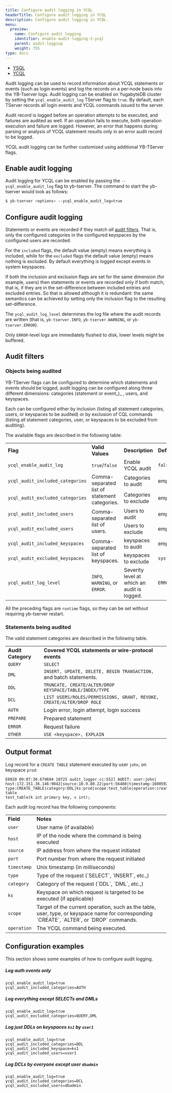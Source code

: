 ```yaml
---
title: Configure audit logging in YCQL
headerTitle: Configure audit logging in YCQL
description: Configure audit logging in YCQL.
menu:
  preview:
    name: Configure audit logging
    identifier: enable-audit-logging-2-ycql
    parent: audit-logging
    weight: 755
type: docs
---
```


<ul class="nav nav-tabs-alt nav-tabs-yb">
  <li >
    <a href="../audit-logging-ysql/" class="nav-link">
      <i class="icon-postgres" aria-hidden="true"></i>
      YSQL
    </a>
  </li>
  <li >
    <a href="../audit-logging-ycql/" class="nav-link active">
      <i class="icon-cassandra" aria-hidden="true"></i>
      YCQL
    </a>
  </li>
</ul>

Audit logging can be used to record information about YCQL statements or events (such as login events) and log the records on a per-node basis into the YB-Tserver logs. Audit logging can be enabled on YugabyteDB cluster by setting the `ycql_enable_audit_log` TServer flag to `true`. By default, each TServer records all login events and YCQL commands issued to the server.

Audit record is logged before an operation attempts to be executed, and failures are audited as well. If an operation fails to execute, both operation execution and failure are logged. However, an error that happens during parsing or analysis of YCQL statement results only in an error audit record to be logged.

YCQL audit logging can be further customized using additional YB-TServer flags.

## Enable audit logging

Audit logging for YCQL can be enabled by passing the `--ycql_enable_audit_log` flag to yb-tserver. The command to start the yb-tserver would look as follows:

```sh
$ yb-tserver <options> --ycql_enable_audit_log=true
```

## Configure audit logging

Statements or events are recorded if they match _all_ [audit filters](#audit-filters). That is, only the configured categories in the configured keyspaces by the configured users are recorded.

For the `included` flags, the default value (empty) means everything is included, while for the `excluded` flags the default value (empty) means nothing is excluded. By default everything is logged except events in system keyspaces.

If both the inclusion and exclusion flags are set for the same dimension (for example, users) then statements or events are recorded only if both match; that is, if they are in the set-difference between included entries and excluded entries. So that is allowed although it is redundant: the same semantics can be achieved by setting only the inclusion flag to the resulting set-difference.

The `ycql_audit_log_level` determines the log file where the audit records are written (that is, `yb-tserver.INFO`, `yb-tserver.WARNING`, or `yb-tserver.ERROR`).

Only `ERROR`-level logs are immediately flushed to disk, lower levels might be buffered.

## Audit filters

### Objects being audited

YB-TServer flags can be configured to determine which statements and events should be logged, audit logging can be configured along three different dimensions: categories (statement or event_)_ , users, and keyspaces.

Each can be configured either by inclusion (listing all statement categories, users, or keyspaces to be audited) or by exclusion of CQL commands (listing all statement categories, user, or keyspaces to be excluded from auditing).

The available flags are described in the following table:

<table>
  <tr>
   <td><strong>Flag</strong></td>
   <td><strong>Valid Values</strong></td>
   <td><strong>Description</strong></td>
   <td><strong>Default Value</strong></td>
  </tr>
  <tr>
   <td><code>ycql_enable_audit_log</code></td>
   <td><code>true</code>/<code>false</code></td>
   <td>Enable YCQL audit</td>
   <td><code>false</code></td>
  </tr>
  <tr>
   <td><code>ycql_audit_included_categories</code></td>
   <td rowspan="2" >Comma-separated list of statement categories.</td>
   <td>Categories to audit</td>
   <td>empty</td>
  </tr>
  <tr>
   <td><code>ycql_audit_excluded_categories</code></td>
   <td>Categories to exclude</td>
   <td>empty</td>
  </tr>
  <tr>
   <td><code>ycql_audit_included_users</code></td>
   <td rowspan="2" >Comma-separated list of users.</td>
   <td>Users to audit</td>
   <td>empty</td>
  </tr>
  <tr>
   <td><code>ycql_audit_excluded_users</code></td>
   <td>Users to exclude</td>
   <td>empty</td>
  </tr>
  <tr>
   <td><code>ycql_audit_included_keyspaces</code></td>
   <td rowspan="2" >Comma-separated list of keyspaces.</td>
   <td>keyspaces to audit</td>
   <td>empty</td>
  </tr>
  <tr>
   <td><code>ycql_audit_excluded_keyspaces</code></td>
   <td>keyspaces to exclude</td>
   <td><code>system,system_schema,system_virtual_schema,system_auth</code></td>
  </tr>
  <tr>
   <td><code>ycql_audit_log_level</code></td>
   <td><code>INFO</code>, <code>WARNING</code>, or <code>ERROR</code>.</td>
   <td>Severity level at which an audit is logged.</td>
   <td><code>ERROR</code></td>
  </tr>
</table>

All the preceding flags are `runtime` flags, so they can be set without requiring yb-tserver restart.

### Statements being audited

The valid statement categories are described in the following table.

<table>
  <tr>
   <td><strong>Audit Category</strong>
   </td>
   <td><strong>Covered YCQL statements or wire-protocol events</strong>
   </td>
  </tr>
  <tr>
   <td><code>QUERY</code>
   </td>
   <td><code>SELECT</code>
   </td>
  </tr>
  <tr>
   <td><code>DML</code>
   </td>
   <td><code>INSERT, UPDATE, DELETE, BEGIN TRANSACTION, </code>and batch statements.
   </td>
  </tr>
  <tr>
   <td><code>DDL</code>
   </td>
   <td><code>TRUNCATE, CREATE/ALTER/DROP KEYSPACE/TABLE/INDEX/TYPE </code>
   </td>
  </tr>
  <tr>
   <td><code>DCL</code>
   </td>
   <td><code>LIST USERS/ROLES/PERMISSIONS, GRANT, REVOKE, CREATE/ALTER/DROP ROLE</code>
   </td>
  </tr>
  <tr>
   <td><code>AUTH</code>
   </td>
   <td>Login error, login attempt, login success
   </td>
  </tr>
  <tr>
   <td><code>PREPARE</code>
   </td>
   <td>Prepared statement
   </td>
  </tr>
  <tr>
   <td><code>ERROR</code>
   </td>
   <td>Request failure
   </td>
  </tr>
  <tr>
   <td><code>OTHER</code>
   </td>
   <td><code>USE &lt;keyspace>, EXPLAIN</code>
   </td>
  </tr>
</table>

## Output format

Log record for a `CREATE TABLE` statement executed by user `john`, on keyspace `prod`:

```output
E0920 09:07:30.679694 10725 audit_logger.cc:552] AUDIT: user:john|
host:172.151.36.146:9042|source:10.9.80.22|port:56480|timestamp:1600592850679|
type:CREATE_TABLE|category:DDL|ks:prod|scope:test_table|operation:create table
test_table(k int primary key, v int);
```

Each audit log record has the following components:

<table>
  <tr>
   <td><strong>Field</strong>

   </td>
   <td><strong>Notes</strong>

   </td>
  </tr>
  <tr>
   <td><code>user</code></td>
   <td>User name (if available)</td>
  </tr>
  <tr>
   <td><code>host</code>
   </td>
   <td>IP of the node where the command is being executed
   </td>
  </tr>
  <tr>
   <td><code>source</code>
   </td>
   <td>IP address from where the request initiated
   </td>
  </tr>
  <tr>
   <td><code>port</code>
   </td>
   <td>Port number from where the request initiated
   </td>
  </tr>
  <tr>
   <td><code>timestamp</code>
   </td>
   <td>Unix timestamp (in milliseconds)
   </td>
  </tr>
  <tr>
   <td><code>type</code>
   </td>
   <td>Type of the request (`SELECT`, `INSERT`, etc.,)
   </td>
  </tr>
  <tr>
   <td><code>category</code>
   </td>
   <td>Category of the request (`DDL`, `DML`, etc.,)
   </td>
  </tr>
  <tr>
   <td><code>ks</code>
   </td>
   <td>Keyspace on which request is targeted to be executed (if applicable)
   </td>
  </tr>
  <tr>
   <td><code>scope</code>
   </td>
   <td>Target of the current operation, such as the table, user, type, or keyspace name for corresponding `CREATE`, `ALTER`, or `DROP` commands.
   </td>
  </tr>
  <tr>
   <td><code>operation</code>
   </td>
   <td>The YCQL command being executed.
   </td>
  </tr>
</table>

## Configuration examples

This section shows some examples of how to configure audit logging.

##### Log auth events only

```output
ycql_enable_audit_log=true
ycql_audit_included_categories=AUTH
```

##### Log everything except SELECTs and DMLs

```output
ycql_enable_audit_log=true
ycql_audit_excluded_categories=QUERY,DML
```

##### Log just DDLs on keyspaces `ks1` by `user1`

```output
ycql_enable_audit_log=true
ycql_audit_included_categories=DDL
ycql_audit_included_keyspace=ks1
ycql_audit_included_users=user1
```

##### Log DCLs by everyone except user `dbadmin`

```output
ycql_enable_audit_log=true
ycql_audit_included_categories=DCL
ycql_audit_excluded_users=dbadmin
```

